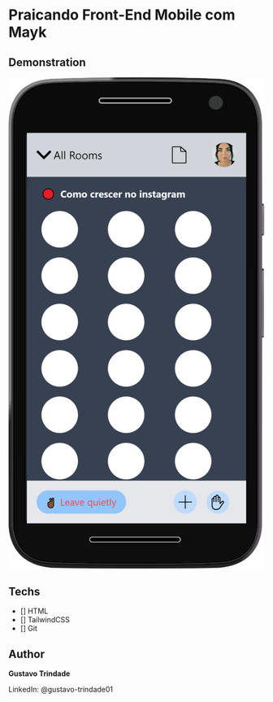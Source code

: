 # Praicando Front-End Mobile com Mayk

## Demonstration
<img src="./assets/demo.png" alt="exemplo">

## Techs

* [] HTML
* [] TailwindCSS
* [] Git

## Author 

**Gustavo Trindade**

LinkedIn: @gustavo-trindade01